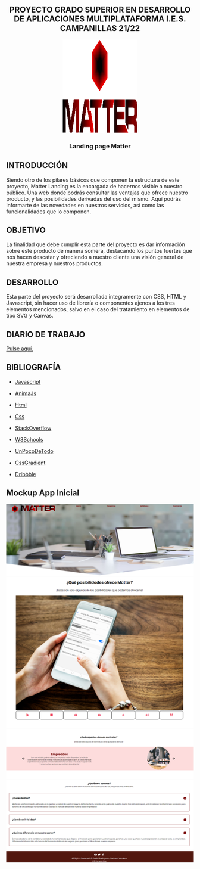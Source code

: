 <h2 align="center">PROYECTO GRADO SUPERIOR EN DESARROLLO DE APLICACIONES MULTIPLATAFORMA I.E.S. CAMPANILLAS 21/22</h2>
<div align="center">
  <img src="assets/logoCompleto.svg" alt="Logo" width="200" height="250">
  <h3 align="center">Landing page Matter</h3>
</div>

## INTRODUCCIÓN
Siendo otro de los pilares básicos que componen la estructura de este proyecto, Matter Landing es
la encargada de hacernos visible a nuestro público. Una web donde podrás consultar las ventajas que
ofrece nuestro producto, y las posibilidades derivadas del uso del mismo. Aquí podrás informarte de las
novedades en nuestros servicios, así como las funcionalidades que lo componen.

## OBJETIVO
La finalidad que debe cumplir esta parte del proyecto es dar información sobre este producto de manera somera,
destacando los puntos fuertes que nos hacen descatar y ofreciendo a nuestro cliente una visión general de nuestra
empresa y nuestros productos.

## DESARROLLO
Esta parte del proyecto será desarrollada integramente con CSS, HTML y Javascript, sin hacer uso de librería o componentes
ajenos a los tres elementos mencionados, salvo en el caso del tratamiento en elementos de tipo SVG y Canvas.

## DIARIO DE TRABAJO
<a href="https://github.com/Davidrbv/Matters/blob/master/README.md"><p>Pulse aquí.</p></a>

## BIBLIOGRAFÍA
  - <a href="https://developer.mozilla.org/es/docs/Web/JavaScript"><p>Javascript</p></a>
  - <a href="https://animejs.com/"><p>AnimaJs</p></a>
  - <a href="https://developer.mozilla.org/es/docs/Web/HTML"><p>Html</p></a>
  - <a href="https://developer.mozilla.org/es/docs/Web/CSS"><p>Css</p></a>
  - <a href="https://es.stackoverflow.com/"><p>StackOverflow</p></a>
  - <a href="https://www.w3schools.com/"><p>W3Schools</p></a>
  - <a href="https://w3.unpocodetodo.info//"><p>UnPocoDeTodo</p></a>
  - <a href="https://cssgradient.io//"><p>CssGradient</p></a>
  - <a href="https://https://dribbble.com/.io//"><p>Dribbble</p></a>

## Mockup App Inicial

<img src="media/portada.png" alt="Portada">
<img src="media/video.png" alt="Video">
<img src="media/modulos.png" alt="Modulos">
<img src="media/aboutFooter.png" alt="AboutFooter">
